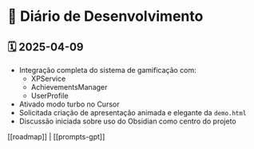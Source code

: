 # 📆 Diário de Desenvolvimento

## 🗓️ 2025-04-09

- Integração completa do sistema de gamificação com:
  - XPService
  - AchievementsManager
  - UserProfile
- Ativado modo turbo no Cursor
- Solicitada criação de apresentação animada e elegante da `demo.html`
- Discussão iniciada sobre uso do Obsidian como centro do projeto

[[roadmap]] | [[prompts-gpt]]
